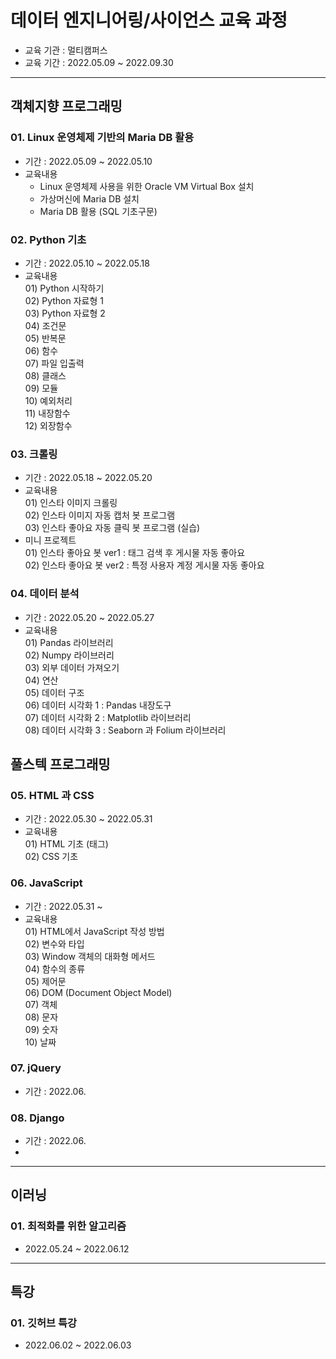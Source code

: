 # 데이터 엔지니어링/사이언스 교육 과정
- 교육 기관 : 멀티캠퍼스
- 교육 기간 : 2022.05.09 ~ 2022.09.30
---
## 객체지향 프로그래밍
### 01. Linux 운영체제 기반의 Maria DB 활용
- 기간 : 2022.05.09 ~ 2022.05.10
- 교육내용
  - Linux 운영체제 사용을 위한 Oracle VM Virtual Box 설치
  - 가상머신에 Maria DB 설치
  - Maria DB 활용 (SQL 기초구문)
### 02. Python 기초
- 기간 : 2022.05.10 ~ 2022.05.18
- 교육내용  
  01\) Python 시작하기  
  02\) Python 자료형 1  
  03\) Python 자료형 2  
  04\) 조건문  
  05\) 반복문  
  06\) 함수  
  07\) 파일 입출력  
  08\) 클래스  
  09\) 모듈  
  10\) 예외처리  
  11\) 내장함수   
  12\) 외장함수
### 03. 크롤링
- 기간 : 2022.05.18 ~ 2022.05.20
- 교육내용  
  01\) 인스타 이미지 크롤링  
  02\) 인스타 이미지 자동 캡처 봇 프로그램  
  03\) 인스타 좋아요 자동 클릭 봇 프로그램 (실습)
- 미니 프로젝트  
  01\) 인스타 좋아요 봇 ver1 : 태그 검색 후 게시물 자동 좋아요  
  02\) 인스타 좋아요 봇 ver2 : 특정 사용자 계정 게시물 자동 좋아요
### 04. 데이터 분석
- 기간 : 2022.05.20 ~ 2022.05.27
- 교육내용  
  01\) Pandas 라이브러리  
  02\) Numpy 라이브러리  
  03\) 외부 데이터 가져오기  
  04\) 연산  
  05\) 데이터 구조  
  06\) 데이터 시각화 1 : Pandas 내장도구  
  07\) 데이터 시각화 2 : Matplotlib 라이브러리  
  08\) 데이터 시각화 3 : Seaborn 과 Folium 라이브러리

## 풀스텍 프로그래밍
### 05. HTML 과 CSS
- 기간 : 2022.05.30 ~ 2022.05.31
- 교육내용  
  01\) HTML 기초 (태그)  
  02\) CSS 기초  
### 06. JavaScript
- 기간 : 2022.05.31 ~  
- 교육내용  
  01\) HTML에서 JavaScript 작성 방법  
  02\) 변수와 타입  
  03\) Window 객체의 대화형 메서드  
  04\) 함수의 종류  
  05\) 제어문  
  06\) DOM (Document Object Model)  
  07\) 객체  
  08\) 문자  
  09\) 숫자  
  10\) 날짜  

### 07. jQuery
- 기간 : 2022.06.

### 08. Django
- 기간 : 2022.06.
- 
---
## 이러닝
### 01. 최적화를 위한 알고리즘
- 2022.05.24 ~ 2022.06.12

---
## 특강
### 01. 깃허브 특강
- 2022.06.02 ~ 2022.06.03
